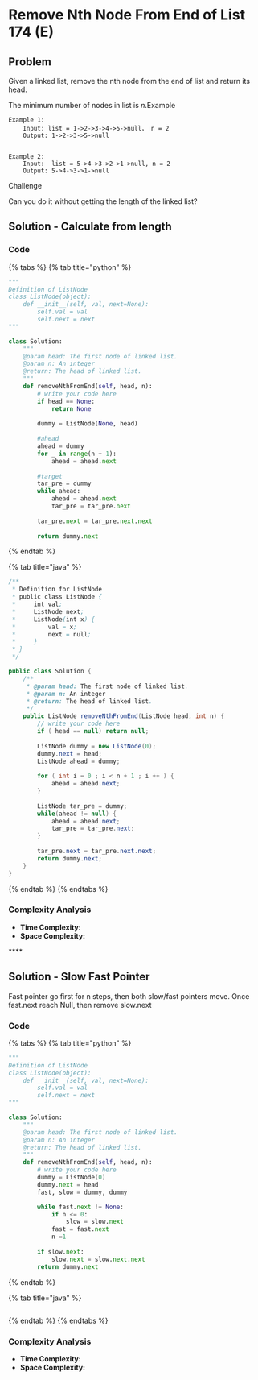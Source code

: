 # Remove Nth Node From End of List 174 \(E\)

## Problem

Given a linked list, remove the nth node from the end of list and return its head.

The minimum number of nodes in list is _n_.Example

```text
Example 1:
	Input: list = 1->2->3->4->5->null， n = 2
	Output: 1->2->3->5->null


Example 2:
	Input:  list = 5->4->3->2->1->null, n = 2
	Output: 5->4->3->1->null

```

Challenge

Can you do it without getting the length of the linked list?

## Solution - Calculate from length

### Code

{% tabs %}
{% tab title="python" %}
```python
"""
Definition of ListNode
class ListNode(object):
    def __init__(self, val, next=None):
        self.val = val
        self.next = next
"""

class Solution:
    """
    @param head: The first node of linked list.
    @param n: An integer
    @return: The head of linked list.
    """
    def removeNthFromEnd(self, head, n):
        # write your code here
        if head == None:
            return None
        
        dummy = ListNode(None, head)
        
        #ahead
        ahead = dummy
        for _ in range(n + 1):
            ahead = ahead.next
        
        #target
        tar_pre = dummy
        while ahead:
            ahead = ahead.next
            tar_pre = tar_pre.next
        
        tar_pre.next = tar_pre.next.next
        
        return dummy.next
```
{% endtab %}

{% tab title="java" %}
```java
/**
 * Definition for ListNode
 * public class ListNode {
 *     int val;
 *     ListNode next;
 *     ListNode(int x) {
 *         val = x;
 *         next = null;
 *     }
 * }
 */

public class Solution {
    /**
     * @param head: The first node of linked list.
     * @param n: An integer
     * @return: The head of linked list.
     */
    public ListNode removeNthFromEnd(ListNode head, int n) {
        // write your code here
        if ( head == null) return null;
        
        ListNode dummy = new ListNode(0);
        dummy.next = head;
        ListNode ahead = dummy;
        
        for ( int i = 0 ; i < n + 1 ; i ++ ) {
            ahead = ahead.next;
        }
        
        ListNode tar_pre = dummy;
        while(ahead != null) {
            ahead = ahead.next;
            tar_pre = tar_pre.next;
        }
        
        tar_pre.next = tar_pre.next.next;
        return dummy.next;
    }
}
```
{% endtab %}
{% endtabs %}

### Complexity Analysis

* **Time Complexity:**
* **Space Complexity:**

\*\*\*\*

## Solution - Slow Fast Pointer

Fast pointer go first for n steps, then both slow/fast pointers move. Once fast.next reach Null, then remove slow.next

### Code

{% tabs %}
{% tab title="python" %}
```python
"""
Definition of ListNode
class ListNode(object):
    def __init__(self, val, next=None):
        self.val = val
        self.next = next
"""

class Solution:
    """
    @param head: The first node of linked list.
    @param n: An integer
    @return: The head of linked list.
    """
    def removeNthFromEnd(self, head, n):
        # write your code here
        dummy = ListNode(0)
        dummy.next = head 
        fast, slow = dummy, dummy

        while fast.next != None:
            if n <= 0:
                slow = slow.next
            fast = fast.next
            n-=1
        
        if slow.next:
            slow.next = slow.next.next
        return dummy.next
```
{% endtab %}

{% tab title="java" %}
```

```
{% endtab %}
{% endtabs %}

### Complexity Analysis

* **Time Complexity:**
* **Space Complexity:**

